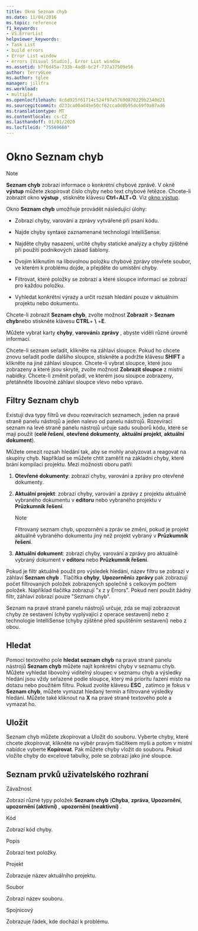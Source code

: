```yaml
---
title: Okno Seznam chyb
ms.date: 11/04/2016
ms.topic: reference
f1_keywords:
- VS.ErrorList
helpviewer_keywords:
- Task List
- build errors
- Error List window
- errors [Visual Studio], Error List window
ms.assetid: b7f6d45a-733b-4ad8-bc2f-737a37509e56
author: TerryGLee
ms.author: tglee
manager: jillfra
ms.workload:
- multiple
ms.openlocfilehash: 8c6d925f61714c524f97a57690870229b2340d21
ms.sourcegitcommit: d233ca00ad45e50cf62cca0d0b95dc69f0a87ad6
ms.translationtype: MT
ms.contentlocale: cs-CZ
ms.lasthandoff: 01/01/2020
ms.locfileid: "75569660"
---
```

# <a name="error-list-window"></a>Okno Seznam chyb

> [!NOTE]
> **Seznam chyb** zobrazí informace o konkrétní chybové zprávě. V okně **výstup** můžete zkopírovat číslo chyby nebo text chybové řetězce. Chcete-li zobrazit okno **výstup** , stiskněte klávesu **Ctrl**+**ALT**+**O**. Viz [okno výstup](../../ide/reference/output-window.md).

Okno **Seznam chyb** umožňuje provádět následující úlohy:

- Zobrazí chyby, varování a zprávy vytvářené při psaní kódu.

- Najde chyby syntaxe zaznamenané technologií IntelliSense.

- Najděte chyby nasazení, určité chyby statické analýzy a chyby zjištěné při použití podnikových zásad šablony.

- Dvojím kliknutím na libovolnou položku chybové zprávy otevřete soubor, ve kterém k problému dojde, a přejděte do umístění chyby.

- Filtrovat, které položky se zobrazí a které sloupce informací se zobrazí pro každou položku.

- Vyhledat konkrétní výrazy a určit rozsah hledání pouze v aktuálním projektu nebo dokumentu.

Chcete-li zobrazit **Seznam chyb**, zvolte možnost **Zobrazit** > **Seznam chyb**nebo stiskněte klávesu **CTRL**+ **\\** +**E**.

Můžete vybrat karty **chyby**, **varování**a **zprávy** , abyste viděli různé úrovně informací.

Chcete-li seznam seřadit, klikněte na záhlaví sloupce. Pokud ho chcete znovu seřadit podle dalšího sloupce, stiskněte a podržte klávesu **SHIFT** a klikněte na jiné záhlaví sloupce. Chcete-li vybrat sloupce, které jsou zobrazeny a které jsou skryté, zvolte možnost **Zobrazit sloupce** z místní nabídky. Chcete-li změnit pořadí, ve kterém jsou sloupce zobrazeny, přetáhněte libovolné záhlaví sloupce vlevo nebo vpravo.

## <a name="error-list-filters"></a>Filtry Seznam chyb

Existují dva typy filtrů ve dvou rozevíracích seznamech, jeden na pravé straně panelu nástrojů a jeden nalevo od panelu nástrojů. Rozevírací seznam na levé straně panelu nástrojů určuje sadu souborů kódu, které se mají použít (**celé řešení**, **otevřené dokumenty**, **aktuální projekt**, **aktuální dokument**).

Můžete omezit rozsah hledání tak, aby se mohly analyzovat a reagovat na skupiny chyb. Například se můžete chtít zaměřit na základní chyby, které brání kompilaci projektu. Mezi možnosti oboru patří:

1. **Otevřené dokumenty**: zobrazí chyby, varování a zprávy pro otevřené dokumenty.

2. **Aktuální projekt**: zobrazí chyby, varování a zprávy z projektu aktuálně vybraného dokumentu v **editoru** nebo vybraného projektu v **Průzkumník řešení**.

    > [!NOTE]
    > Filtrovaný seznam chyb, upozornění a zpráv se změní, pokud je projekt aktuálně vybraného dokumentu jiný než projekt vybraný v **Průzkumník řešení**.

3. **Aktuální dokument**: zobrazí chyby, varování a zprávy pro aktuálně vybraný dokument v **editoru** nebo **Průzkumník řešení**.

Pokud je filtr aktuálně použit pro výsledek hledání, název filtru se zobrazí v záhlaví **Seznam chyb** . Tlačítka **chyby**, **Upozornění**a **zprávy** pak zobrazují počet filtrovaných položek zobrazených společně s celkovým počtem položek. Například tlačítka zobrazují "x z y Errors". Pokud není použit žádný filtr, záhlaví zobrazí pouze "Seznam chyb".

Seznam na pravé straně panelu nástrojů určuje, zda se mají zobrazovat chyby ze sestavení (chyby vyplývající z operace sestavení) nebo z technologie IntelliSense (chyby zjištěné před spuštěním sestavení) nebo z obou.

## <a name="search"></a>Hledat

Pomocí textového pole **hledat seznam chyb** na pravé straně panelu nástrojů **Seznam chyb** můžete najít konkrétní chyby v seznamu chyb. Můžete vyhledat libovolný viditelný sloupec v seznamu chyb a výsledky hledání jsou vždy seřazené podle sloupce, který má prioritu řazení místo na dotazu nebo použitém filtru. Pokud zvolíte klávesu **ESC** , zatímco je fokus v **Seznam chyb**, můžete vymazat hledaný termín a filtrované výsledky hledání. Můžete také kliknout na **X** na pravé straně textového pole a vymazat ho.

## <a name="save"></a>Uložit

Seznam chyb můžete zkopírovat a Uložit do souboru. Vyberte chyby, které chcete zkopírovat, klikněte na výběr pravým tlačítkem myši a potom v místní nabídce vyberte **Kopírovat**. Pak můžete chyby vložit do souboru. Pokud vložíte chyby do excelové tabulky, pole se zobrazí jako jiné sloupce.

## <a name="ui-element-list"></a>Seznam prvků uživatelského rozhraní

Závažnost

Zobrazí různé typy položek **Seznam chyb** (**Chyba**, **zpráva**, **Upozornění**, **upozornění (aktivní)** , **upozornění (neaktivní)** .

Kód

Zobrazí kód chyby.

Popis

Zobrazí text položky.

Projekt

Zobrazuje název aktuálního projektu.

Soubor

Zobrazí název souboru.

Spojnicový

Zobrazuje řádek, kde dochází k problému.
